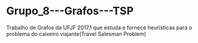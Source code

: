 # Grupo_8---Grafos---TSP
Trabalho de Grafos da UFJF 2017.1 que estuda e fornece heurísticas para o problema do caixeiro viajante(Travel Salesman Problem)
